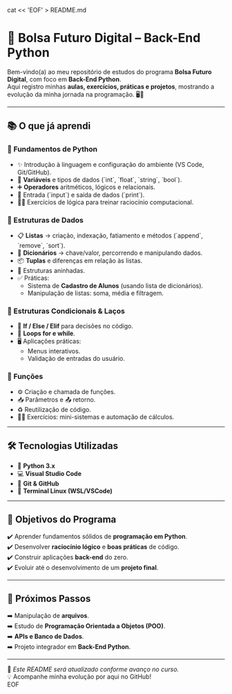 cat << 'EOF' > README.md
# 🚀 Bolsa Futuro Digital – Back-End Python  

Bem-vindo(a) ao meu repositório de estudos do programa **Bolsa Futuro Digital**, com foco em **Back-End Python**.  
Aqui registro minhas **aulas, exercícios, práticas e projetos**, mostrando a evolução da minha jornada na programação. 🖥️🐍  

---

## 📚 O que já aprendi  

### 🔹 Fundamentos de Python  
- ✨ Introdução à linguagem e configuração do ambiente (VS Code, Git/GitHub).  
- 🔢 **Variáveis** e tipos de dados (\`int\`, \`float\`, \`string\`, \`bool\`).  
- ➕ **Operadores** aritméticos, lógicos e relacionais.  
- 📝 Entrada (\`input\`) e saída de dados (\`print\`).  
- 🏋️‍♀️ Exercícios de lógica para treinar raciocínio computacional.  

### 🔹 Estruturas de Dados  
- 📋 **Listas** → criação, indexação, fatiamento e métodos (\`append\`, \`remove\`, \`sort\`).  
- 🔑 **Dicionários** → chave/valor, percorrendo e manipulando dados.  
- 📦 **Tuplas** e diferenças em relação às listas.  
- 🧩 Estruturas aninhadas.  
- ✅ Práticas:  
  - Sistema de **Cadastro de Alunos** (usando lista de dicionários).  
  - Manipulação de listas: soma, média e filtragem.  

### 🔹 Estruturas Condicionais & Laços  
- 🔀 **If / Else / Elif** para decisões no código.  
- 🔁 **Loops for e while**.  
- 🖥️ Aplicações práticas:  
  - Menus interativos.  
  - Validação de entradas do usuário.  

### 🔹 Funções  
- ⚙️ Criação e chamada de funções.  
- 📥 Parâmetros e 📤 retorno.  
- ♻️ Reutilização de código.  
- 🧑‍💻 Exercícios: mini-sistemas e automação de cálculos.  

---

## 🛠️ Tecnologias Utilizadas  
- 🐍 **Python 3.x**  
- 💻 **Visual Studio Code**  
- 🌱 **Git & GitHub**  
- 🐧 **Terminal Linux (WSL/VSCode)**  

---

## 🎯 Objetivos do Programa  
✔️ Aprender fundamentos sólidos de **programação em Python**.  
✔️ Desenvolver **raciocínio lógico** e **boas práticas** de código.  
✔️ Construir aplicações **back-end** do zero.  
✔️ Evoluir até o desenvolvimento de um **projeto final**.  

---

## 🔮 Próximos Passos  
➡️ Manipulação de **arquivos**.  
➡️ Estudo de **Programação Orientada a Objetos (POO)**.  
➡️ **APIs e Banco de Dados**.  
➡️ Projeto integrador em **Back-End Python**.  

---

📌 *Este README será atualizado conforme avanço no curso.*  
💡 Acompanhe minha evolução por aqui no GitHub!  
EOF

